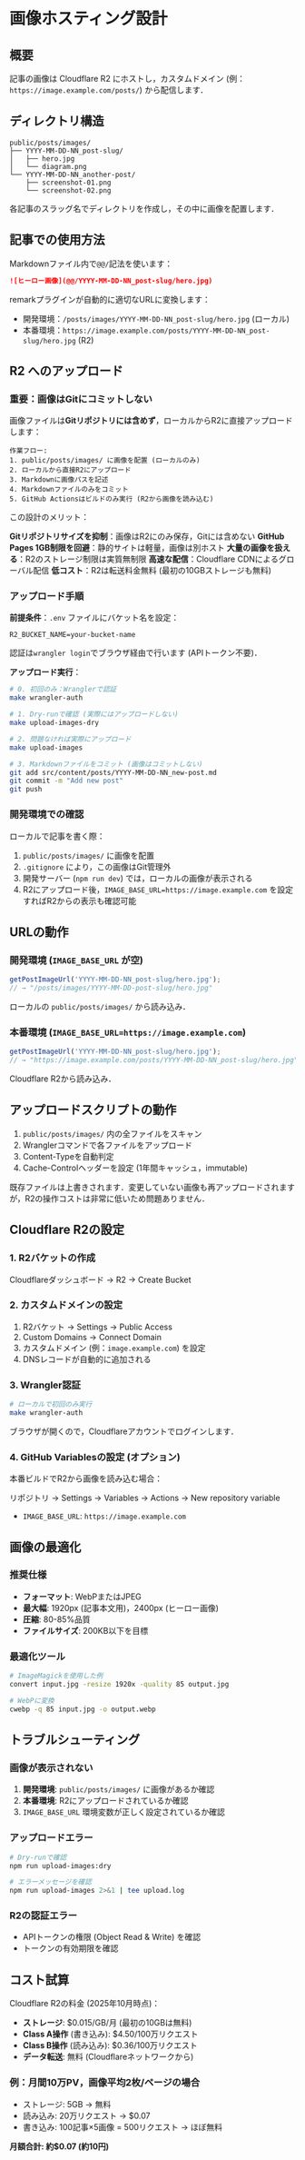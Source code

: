 # 画像ホスティング設計

## 概要

記事の画像は Cloudflare R2 にホストし，カスタムドメイン (例：`https://image.example.com/posts/`) から配信します．

## ディレクトリ構造

```
public/posts/images/
├── YYYY-MM-DD-NN_post-slug/
│   ├── hero.jpg
│   └── diagram.png
└── YYYY-MM-DD-NN_another-post/
    ├── screenshot-01.png
    └── screenshot-02.png
```

各記事のスラッグ名でディレクトリを作成し，その中に画像を配置します．

## 記事での使用方法

Markdownファイル内で`@@/`記法を使います：

```markdown
![ヒーロー画像](@@/YYYY-MM-DD-NN_post-slug/hero.jpg)
```

remarkプラグインが自動的に適切なURLに変換します：

- 開発環境：`/posts/images/YYYY-MM-DD-NN_post-slug/hero.jpg` (ローカル)
- 本番環境：`https://image.example.com/posts/YYYY-MM-DD-NN_post-slug/hero.jpg` (R2)

## R2 へのアップロード

### 重要：画像はGitにコミットしない

画像ファイルは**Gitリポジトリには含めず**，ローカルからR2に直接アップロードします：

```
作業フロー:
1. public/posts/images/ に画像を配置 (ローカルのみ)
2. ローカルから直接R2にアップロード
3. Markdownに画像パスを記述
4. Markdownファイルのみをコミット
5. GitHub Actionsはビルドのみ実行 (R2から画像を読み込む)
```

この設計のメリット：

**Gitリポジトリサイズを抑制**：画像はR2にのみ保存，Gitには含めない
**GitHub Pages 1GB制限を回避**：静的サイトは軽量，画像は別ホスト
**大量の画像を扱える**：R2のストレージ制限は実質無制限
**高速な配信**：Cloudflare CDNによるグローバル配信
**低コスト**：R2は転送料金無料 (最初の10GBストレージも無料)

### アップロード手順

**前提条件**：`.env` ファイルにバケット名を設定：

```env
R2_BUCKET_NAME=your-bucket-name
```

認証は`wrangler login`でブラウザ経由で行います (APIトークン不要)．

**アップロード実行**：

```bash
# 0. 初回のみ：Wranglerで認証
make wrangler-auth

# 1. Dry-runで確認 (実際にはアップロードしない)
make upload-images-dry

# 2. 問題なければ実際にアップロード
make upload-images

# 3. Markdownファイルをコミット (画像はコミットしない)
git add src/content/posts/YYYY-MM-DD-NN_new-post.md
git commit -m "Add new post"
git push
```

### 開発環境での確認

ローカルで記事を書く際：

1. `public/posts/images/` に画像を配置
2. `.gitignore` により，この画像はGit管理外
3. 開発サーバー (`npm run dev`) では，ローカルの画像が表示される
4. R2にアップロード後，`IMAGE_BASE_URL=https://image.example.com` を設定すればR2からの表示も確認可能

## URLの動作

### 開発環境 (`IMAGE_BASE_URL` が空)

```typescript
getPostImageUrl('YYYY-MM-DD-NN_post-slug/hero.jpg');
// → "/posts/images/YYYY-MM-DD-post-slug/hero.jpg"
```

ローカルの `public/posts/images/` から読み込み．

### 本番環境 (`IMAGE_BASE_URL=https://image.example.com`)

```typescript
getPostImageUrl('YYYY-MM-DD-NN_post-slug/hero.jpg');
// → "https://image.example.com/posts/YYYY-MM-DD-NN_post-slug/hero.jpg"
```

Cloudflare R2から読み込み．

## アップロードスクリプトの動作

1. `public/posts/images/` 内の全ファイルをスキャン
2. Wranglerコマンドで各ファイルをアップロード
3. Content-Typeを自動判定
4. Cache-Controlヘッダーを設定 (1年間キャッシュ，immutable)

既存ファイルは上書きされます．変更していない画像も再アップロードされますが，R2の操作コストは非常に低いため問題ありません．

## Cloudflare R2の設定

### 1. R2バケットの作成

Cloudflareダッシュボード → R2 → Create Bucket

### 2. カスタムドメインの設定

1. R2バケット → Settings → Public Access
2. Custom Domains → Connect Domain
3. カスタムドメイン (例：`image.example.com`) を設定
4. DNSレコードが自動的に追加される

### 3. Wrangler認証

```bash
# ローカルで初回のみ実行
make wrangler-auth
```

ブラウザが開くので，Cloudflareアカウントでログインします．

### 4. GitHub Variablesの設定 (オプション)

本番ビルドでR2から画像を読み込む場合：

リポジトリ → Settings → Variables → Actions → New repository variable

- `IMAGE_BASE_URL`: `https://image.example.com`

## 画像の最適化

### 推奨仕様

- **フォーマット**: WebPまたはJPEG
- **最大幅**: 1920px (記事本文用)，2400px (ヒーロー画像)
- **圧縮**: 80-85%品質
- **ファイルサイズ**: 200KB以下を目標

### 最適化ツール

```bash
# ImageMagickを使用した例
convert input.jpg -resize 1920x -quality 85 output.jpg

# WebPに変換
cwebp -q 85 input.jpg -o output.webp
```

## トラブルシューティング

### 画像が表示されない

1. **開発環境**: `public/posts/images/` に画像があるか確認
2. **本番環境**: R2にアップロードされているか確認
3. `IMAGE_BASE_URL` 環境変数が正しく設定されているか確認

### アップロードエラー

```bash
# Dry-runで確認
npm run upload-images:dry

# エラーメッセージを確認
npm run upload-images 2>&1 | tee upload.log
```

### R2の認証エラー

- APIトークンの権限 (Object Read & Write) を確認
- トークンの有効期限を確認

## コスト試算

Cloudflare R2の料金 (2025年10月時点)：

- **ストレージ**: $0.015/GB/月 (最初の10GBは無料)
- **Class A操作** (書き込み): $4.50/100万リクエスト
- **Class B操作** (読み込み): $0.36/100万リクエスト
- **データ転送**: 無料 (Cloudflareネットワークから)

### 例：月間10万PV，画像平均2枚/ページの場合

- ストレージ: 5GB → 無料
- 読み込み: 20万リクエスト → $0.07
- 書き込み: 100記事×5画像 = 500リクエスト → ほぼ無料

**月額合計: 約$0.07 (約10円)**
